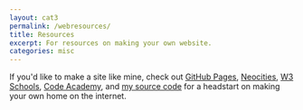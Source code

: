 ```yaml
---
layout: cat3
permalink: /webresources/
title: Resources
excerpt: For resources on making your own website.
categories: misc
---
```

If you'd like to make a site like mine, check out [GitHub Pages](https://pages.github.com/), [Neocities](https://neocities.org/), [W3 Schools](https://www.w3schools.com/), [Code Academy](https://www.youtube.com/@codecademy), and [my source code](https://github.com/tinkerjae/tinkerjae.github.io) for a headstart on making your own home on the internet.